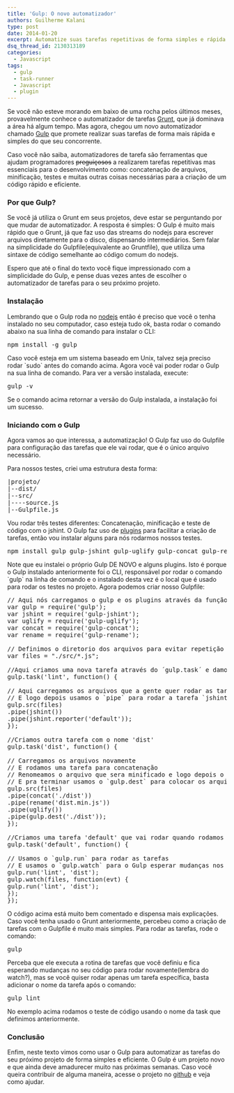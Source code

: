 ```yaml
---
title: 'Gulp: O novo automatizador'
authors: Guilherme Kalani
type: post
date: 2014-01-20
excerpt: Automatize suas tarefas repetitivas de forma simples e rápida.
dsq_thread_id: 2130313189
categories:
  - Javascript
tags:
  - gulp
  - task-runner
  - Javascript
  - plugin
---
```

Se você não esteve morando em baixo de uma rocha pelos últimos meses, provavelmente conhece o automatizador de tarefas [Grunt][1], que já dominava a área há algum tempo. Mas agora, chegou um novo automatizador chamado [Gulp][2] que promete realizar suas tarefas de forma mais rápida e simples do que seu concorrente.

Caso você não saiba, automatizadores de tarefa são ferramentas que ajudam programadores <del>preguiçosos</del> a realizarem tarefas repetitivas mas essenciais para o desenvolvimento como: concatenação de arquivos, minificação, testes e muitas outras coisas necessárias para a criação de um código rápido e eficiente.

### Por que Gulp?

Se você já utiliza o Grunt em seus projetos, deve estar se perguntando por que mudar de automatizador. A resposta é simples: O Gulp é muito mais rápido que o Grunt, já que faz uso das streams do nodejs para escrever arquivos diretamente para o disco, dispensando intermediários. Sem falar na simplicidade do Gulpfile(equivalente ao Gruntfile), que utiliza uma sintaxe de código semelhante ao código comum do nodejs.

Espero que até o final do texto você fique impressionado com a simplicidade do Gulp, e pense duas vezes antes de escolher o automatizador de tarefas para o seu próximo projeto.

### Instalação

Lembrando que o Gulp roda no [nodejs][3] então é preciso que você o tenha instalado no seu computador, caso esteja tudo ok, basta rodar o comando abaixo na sua linha de comando para instalar o CLI:

<pre class="lang-javascript">npm install -g gulp
</pre>

Caso você esteja em um sistema baseado em Unix, talvez seja preciso rodar \`sudo\` antes do comando acima. Agora você vai poder rodar o Gulp na sua linha de comando. Para ver a versão instalada, execute:

<pre class="lang-javascript">gulp -v
</pre>

Se o comando acima retornar a versão do Gulp instalada, a instalação foi um sucesso.

### Iniciando com o Gulp

Agora vamos ao que interessa, a automatização! O Gulp faz uso do Gulpfile para configuração das tarefas que ele vai rodar, que é o único arquivo necessário.

Para nossos testes, criei uma estrutura desta forma:

<pre class="lang-html">|projeto/
|--dist/
|--src/
|----source.js
|--Gulpfile.js
</pre>

Vou rodar três testes diferentes: Concatenação, minificação e teste de código com o jshint. O Gulp faz uso de [plugins][4] para facilitar a criação de tarefas, então vou instalar alguns para nós rodarmos nossos testes.

<pre class="lang-javascript">npm install gulp gulp-jshint gulp-uglify gulp-concat gulp-rename --save-dev
</pre>

Note que eu instalei o próprio Gulp DE NOVO e alguns plugins. Isto é porque o Gulp instalado anteriormente foi o CLI, responsável por rodar o comando \`gulp\` na linha de comando e o instalado desta vez é o local que é usado para rodar os testes no projeto. Agora podemos criar nosso Gulpfile:

<pre class="lang-javascript">// Aqui nós carregamos o gulp e os plugins através da função `require` do nodejs
var gulp = require('gulp');
var jshint = require('gulp-jshint');
var uglify = require('gulp-uglify');
var concat = require('gulp-concat');
var rename = require('gulp-rename');

// Definimos o diretorio dos arquivos para evitar repetição futuramente
var files = "./src/*.js";

//Aqui criamos uma nova tarefa através do ´gulp.task´ e damos a ela o nome 'lint'
gulp.task('lint', function() {

// Aqui carregamos os arquivos que a gente quer rodar as tarefas com o `gulp.src`
// E logo depois usamos o `pipe` para rodar a tarefa `jshint`
gulp.src(files)
.pipe(jshint())
.pipe(jshint.reporter('default'));
});

//Criamos outra tarefa com o nome 'dist'
gulp.task('dist', function() {

// Carregamos os arquivos novamente
// E rodamos uma tarefa para concatenação
// Renomeamos o arquivo que sera minificado e logo depois o minificamos com o `uglify`
// E pra terminar usamos o `gulp.dest` para colocar os arquivos concatenados e minificados na pasta build/
gulp.src(files)
.pipe(concat('./dist'))
.pipe(rename('dist.min.js'))
.pipe(uglify())
.pipe(gulp.dest('./dist'));
});

//Criamos uma tarefa 'default' que vai rodar quando rodamos `gulp` no projeto
gulp.task('default', function() {

// Usamos o `gulp.run` para rodar as tarefas
// E usamos o `gulp.watch` para o Gulp esperar mudanças nos arquivos para rodar novamente
gulp.run('lint', 'dist');
gulp.watch(files, function(evt) {
gulp.run('lint', 'dist');
});
});
</pre>

O código acima está muito bem comentado e dispensa mais explicações. Caso você tenha usado o Grunt anteriormente, percebeu como a criação de tarefas com o Gulpfile é muito mais simples. Para rodar as tarefas, rode o comando:

<pre class="lang-javascript">gulp
</pre>

Perceba que ele executa a rotina de tarefas que você definiu e fica esperando mudanças no seu código para rodar novamente(lembra do watch?), mas se você quiser rodar apenas um tarefa específica, basta adicionar o nome da tarefa após o comando:

<pre class="lang-javascript">gulp lint
</pre>

No exemplo acima rodamos o teste de código usando o nome da task que definimos anteriormente.

### Conclusão

Enfim, neste texto vimos como usar o Gulp para automatizar as tarefas do seu próximo projeto de forma simples e eficiente. O Gulp é um projeto novo e que ainda deve amadurecer muito nas próximas semanas. Caso você queira contribuir de alguma maneira, acesse o projeto no [github][5] e veja como ajudar.

 [1]: https://tableless.com.br/grunt-voce-deveria-estar-usando/
 [2]: https://gulpjs.com
 [3]: https://nodejs.org/
 [4]: https://gratimax.github.io/search-gulp-plugins/
 [5]: https://github.com/gulpjs/gulp